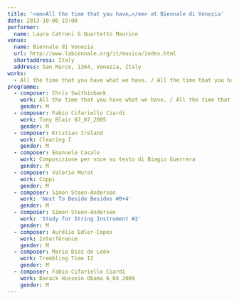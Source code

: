 ```yaml
---
title: '<em>All the time that you have…</em> at Biennale di Venezia'
date: 2013-10-06 15:00
performer:
  name: Laura Catrani & Quartetto Maurice
venue:
  name: Biennale di Venezia
  url: http://www.labiennale.org/it/musica/index.html
  shortaddress: Italy
  address: San Marco, 1364, Venezia, Italy
works:
  - All the time that you have what we have. / All the time that you have.
programme:
  - composer: Chris Swithinbank
    work: All the time that you have what we have. / All the time that you have.
    gender: M
  - composer: Fabio Cifariello Ciardi
    work: Tony Blair 07_07_2005
    gender: M
  - composer: Kristian Ireland
    work: Clearing I
    gender: M
  - composer: Emanuele Casale
    work: Composizione per voce su testo di Biagio Guerrera
    gender: M
  - composer: Valerio Murat
    work: Coppi
    gender: M
  - composer: Simon Steen-Andersen
    work: 'Next To Beside Besides #0+4'
    gender: M
  - composer: Simon Steen-Andersen
    work: 'Study for String Instrument #2'
    gender: M
  - composer: Aurélio Edler-Copes
    work: Interférence
    gender: M
  - composer: Mario Diaz de León
    work: Trembling Time II
    gender: M
  - composer: Fabio Cifariello Ciardi
    work: Barack Hussein Obama 6_04_2009
    gender: M
---
```

